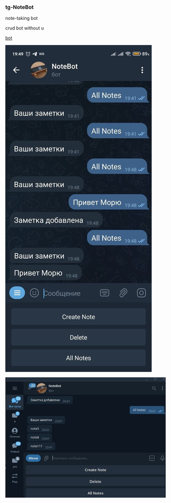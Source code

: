 ### tg-NoteBot
note-taking bot

crud bot without u

[bot](https://t.me/skates_bot "Необязательная подсказка")


![alt text](https://github.com/infraket/tg-NoteBot/blob/main/assets/photo_2022-08-28_20-59-00.jpg)

![alt text](https://github.com/infraket/tg-NoteBot/blob/main/assets/photo_2022-08-28_20-58-30.jpg)
